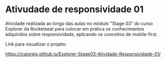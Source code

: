 # Ativudade de responsividade 01

Atividade realizada ao longo das aulas no módulo "Stage 03" do curso Explorer da Rocketseat para colocar em prática os conhecimentos adquiridos sobre responsividade, aplicando os conceitos de mobile-first.

Link para visualizar o projeto:

https://icaioreis.github.io/Explorer-Stage03-Atividade-Responsividade-01/